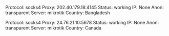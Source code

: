 Protocol: socks4
Proxy: 202.40.179.18:4145
Status: working
IP: None
Anon: transparent
Server: mikrotik
Country: Bangladesh

Protocol: socks4
Proxy: 24.76.21.10:5678
Status: working
IP: None
Anon: transparent
Server: mikrotik
Country: Canada

